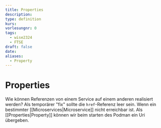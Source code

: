 ```yaml
---
title: Properties
description: 
type: definition
kurs: 
vorlesungnr: 0
tags:
  - wise2324
  - FTSE
draft: false
date: 
aliases:
  - Property
---
```


# Properties

Wie können Referenzen von einem Service auf einem anderen realisiert werden? Als temporärer "fix" sollte die `href`-Referenz leer sein. Wenn ein bestimmter [[Microservices|Microservice]] nicht erreichbar ist. Als [[Properties|Property]] können wir beim starten des Podman ein Uri übergeben.